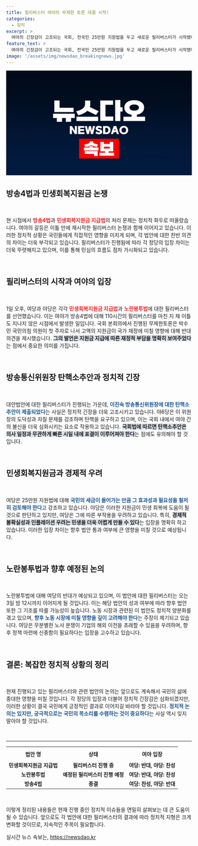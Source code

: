 ```yaml
---
title: 필리버스터 여야의 무제한 토론 대결 시작!
categories:
  - 정치
excerpt: >
  여야의 긴장감이 고조되는 국회, 전국민 25만원 지원법을 두고 새로운 필리버스터가 시작됐다. 다음주 주말까지 이어질 전망인 무제한토론 속, 이진숙 방통위원장 탄핵소추안이 이어져 정치적 격돌이 심화된다. 클릭으로 이 상황을 놓치지 마세요!
feature_text: >
  여야의 긴장감이 고조되는 국회, 전국민 25만원 지원법을 두고 새로운 필리버스터가 시작됐다. 다음주 주말까지 이어질 전망인 무제한토론 속, 이진숙 방통위원장 탄핵소추안이 이어져 정치적 격돌이 심화된다. 클릭으로 이 상황을 놓치지 마세요!
image: '/assets/img/newsdao_breakingnews.jpg'
---
```


<p><img src="/assets/img/newsdao_breakingnews.jpg" alt="ontimetimes 속보" /></p>

<h2 data-ke-size="size26">방송4법과 민생회복지원금 논쟁</h2>

<p data-ke-size="size16">&nbsp;</p>

<p>현 시점에서 <b><span style="color: #ee2323;">방송4법</span></b>과 <b><span style="color: #ee2323;">민생회복지원금 지급법</span></b>의 처리 문제는 정치적 화두로 떠올랐습니다. 여야의 갈등은 이틀 만에 재시작한 필리버스터 논쟁과 함께 이어지고 있습니다. 이러한 정치적 상황은 국민들에게 직접적인 영향을 미치게 되며, 각 법안에 대한 찬반 의견의 차이는 더욱 부각되고 있습니다. 필리버스터가 진행됨에 따라 각 정당의 입장 차이는 더욱 뚜렷해지고 있으며, 이를 통해 민심의 흐름도 점차 가시화되고 있습니다. </p>

<p data-ke-size="size16">&nbsp;</p>

<h2 data-ke-size="size26">필리버스터의 시작과 여야의 입장</h2>

<p data-ke-size="size16">&nbsp;</p>

<p>1일 오후, 여당과 야당은 각각 <b><span style="color: #ee2323;">민생회복지원금 지급법</span></b>과 <b><span style="color: #ee2323;">노란봉투법</span></b>에 대한 필리버스터를 선언했습니다. 이는 여야가 방송4법에 대해 110시간의 필리버스터를 마친 지 채 이틀도 지나지 않은 시점에서 발생한 일입니다. 국회 본회의에서 진행된 무제한토론은 박수민 국민의힘 의원이 첫 주자로 나서 고액의 지원금이 국가 재정에 미칠 영향에 대해 반대 의견을 제시했습니다. <b><span style="background-color: #21538527;">그의 발언은 지원금 지급에 따른 재정적 부담을 명확히 보여주었다</span></b>는 점에서 중요한 의미를 가집니다.</p>

<p data-ke-size="size16">&nbsp;</p>

<h2 data-ke-size="size26">방송통신위원장 탄핵소추안과 정치적 긴장</h2>

<p data-ke-size="size16">&nbsp;</p>

<p>대안법안에 대한 필리버스터가 진행되는 가운데, <b><span style="color: #1a5490;">이진숙 방송통신위원장에 대한 탄핵소추안이 제출되었다</span></b>는 사실은 정치적 긴장을 더욱 고조시키고 있습니다. 야6당은 이 위원장의 도덕성과 자질 문제를 강조하며 탄핵을 요구하고 있으며, 이는 국회 내에서 여야 간의 불신을 더욱 심화시키는 요소로 작용하고 있습니다. <b><span style="background-color: #21538527;">국회법에 따르면 탄핵소추안은 의사 일정과 무관하게 빠른 시일 내에 표결이 이루어져야 한다</span></b>는 점에도 유의해야 할 것입니다.</p>

<p data-ke-size="size16">&nbsp;</p>

<h2 data-ke-size="size26">민생회복지원금과 경제적 우려</h2>

<p data-ke-size="size16">&nbsp;</p>

<p>여당은 25만원 지원법에 대해 <b><span style="color: #1a5490;">국민의 세금이 들어가는 만큼 그 효과성과 필요성을 철저히 검토해야 한다</span></b>고 강조하고 있습니다. 야당은 이러한 지원금이 민생 회복에 도움이 될 것으로 판단하고 있지만, 여당은 그에 따른 부작용을 우려하고 있습니다. 특히, <b><span style="background-color: #21538527;">경제적 불확실성과 인플레이션 우려는 민생을 더욱 어렵게 만들 수 있다</span></b>는 입장을 명확히 하고 있습니다. 이러한 입장 차이는 향후 법안 통과 여부에 큰 영향을 미칠 것으로 예상됩니다.</p>

<p data-ke-size="size16">&nbsp;</p>

<h2 data-ke-size="size26">노란봉투법과 향후 예정된 논의</h2>

<p data-ke-size="size16">&nbsp;</p>

<p>노란봉투법에 대해 여당의 반대가 예상되고 있으며, 이 법안에 대한 필리버스터는 오는 3일 밤 12시까지 이어지게 될 것입니다. 이는 해당 법안의 성과 여부에 따라 향후 법안 또한 그 기조를 따를 가능성이 높습니다. 노동 시장과 관련된 이 법안도 정치적 양분화를 겪고 있으며, <b><span style="color: #1a5490;">향후 노동 시장에 미칠 영향을 깊이 고려해야 한다</span></b>는 주장이 제기되고 있습니다. 여당은 무분별한 노사 분쟁이 기업의 해외 이전을 초래할 수 있음을 우려하며, 향후 정책 마련에 신중함이 필요하다는 입장을 고수하고 있습니다.</p>

<p data-ke-size="size16">&nbsp;</p>

<h2 data-ke-size="size26">결론: 복잡한 정치적 상황의 정리</h2>

<p data-ke-size="size16">&nbsp;</p>

<p>현재 진행되고 있는 필리버스터와 관련 법안의 논의는 앞으로도 계속해서 국민의 삶에 중대한 영향을 미칠 것입니다. 각 정당의 입장과 더불어 정치적 긴장감은 심화되겠지만, 이러한 상황이 결국 국민에게 긍정적인 결과로 이어지길 바라야 할 것입니다. <b><span style="color: #1a5490;">정치적 논의는 있지만, 궁극적으로는 국민의 목소리를 수렴하는 것이 중요하다</span></b>는 사실 역시 잊지 말아야 할 것입니다.</p>

<p data-ke-size="size16">&nbsp;</p>

<hr>

<table style="width:100%; border-collapse: collapse;">
    <tr>
        <th style="text-align: center; height: 30px;"><b>법안 명</b></th>
        <th style="text-align: center; height: 30px;"><b>상태</b></th>
        <th style="text-align: center; height: 30px;"><b>여야 입장</b></th>
    </tr>
    <tr>
        <td style="text-align: center; height: 17px;"><b>민생회복지원금 지급법</b></td>
        <td style="text-align: center; height: 17px;"><b>필리버스터 진행 중</b></td>
        <td style="text-align: center; height: 17px;"><b>여당: 반대, 야당: 찬성</b></td>
    </tr>
    <tr>
        <td style="text-align: center; height: 17px;"><b>노란봉투법</b></td>
        <td style="text-align: center; height: 17px;"><b>예정된 필리버스터 진행 예정</b></td>
        <td style="text-align: center; height: 17px;"><b>여당: 반대, 야당: 찬성</b></td>
    </tr>
    <tr>
        <td style="text-align: center; height: 17px;"><b>방송4법</b></td>
        <td style="text-align: center; height: 17px;"><b>종결</b></td>
        <td style="text-align: center; height: 17px;"><b>여당: 찬성, 야당: 반대</b></td>
    </tr>
</table>

<p data-ke-size="size16">&nbsp;</p> 

<p>이렇게 정리된 내용들은 현재 진행 중인 정치적 이슈들을 면밀히 살펴보는 데 큰 도움이 될 수 있습니다. 앞으로도 각 법안에 대한 필리버스터의 결과에 따라 정치적 지형은 크게 변화할 것이므로, 지속적인 주목이 필요합니다.</p>
실시간 뉴스 속보는, <a href="https://newsdao.kr" rel="dofollow">https://newsdao.kr</a>


